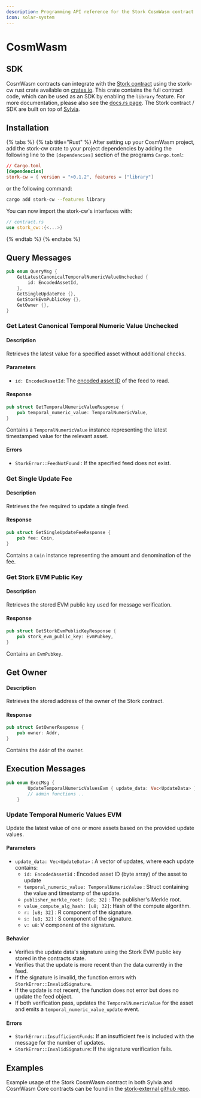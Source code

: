 ```yaml
---
description: Programming API reference for the Stork CosmWasm contract.
icon: solar-system
---
```


# CosmWasm

## SDK

CosmWasm contracts can integrate with the [Stork contract](https://github.com/Stork-Oracle/stork-external/tree/main/chains/cosmwasm/contracts) using the stork-cw rust crate available on [crates.io](https://crates.io/crates/stork-cw). This crate contains the full contract code, which can be used as an SDK by enabling the `library` feature. For more documentation, please also see the [docs.rs page](https://docs.rs/stork-cw/0.1.1/stork_cw/). The Stork contract / SDK are built on top of [Sylvia](https://docs.cosmwasm.com/sylvia). &#x20;

## Installation

{% tabs %}
{% tab title="Rust" %}
After setting up your CosmWasm project, add the stork-cw crate to your project dependencies by adding the following line to the `[dependencies]` section of the programs `Cargo.toml`:&#x20;

```toml
// Cargo.toml
[dependencies]
stork-cw = { version = ">0.1.2", features = ["library"]
```

or the following command:

```bash
cargo add stork-cw --features library
```

You can now import the stork-cw's interfaces with:

```rust
// contract.rs
use stork_cw::{<...>}
```
{% endtab %}
{% endtabs %}

## Query Messages

```rust
pub enum QueryMsg {
    GetLatestCanonicalTemporalNumericValueUnchecked {
        id: EncodedAssetId,
    },
    GetSingleUpdateFee {},
    GetStorkEvmPublicKey {},
    GetOwner {},
}
```

### Get Latest Canonical Temporal Numeric Value Unchecked

#### Description

Retrieves the latest value for a specified asset without additional checks.

#### Parameters

* `id: EncodedAssetId`: The [encoded asset ID](../../introduction/core-concepts.md#asset-ids) of the feed to read.

#### Response

```rust
pub struct GetTemporalNumericValueResponse {
    pub temporal_numeric_value: TemporalNumericValue,
}
```

Contains a `TemporalNumericValue` instance representing the latest timestamped value for the relevant asset.

#### Errors

* `StorkError::FeedNotFound` : If the specified feed does not exist.

### Get Single Update Fee

#### Description

Retrieves the fee required to update a single feed.

#### Response

```rust
pub struct GetSingleUpdateFeeResponse {
    pub fee: Coin,
}
```

Contains a `Coin` instance representing the amount and denomination of the fee.

### Get Stork EVM Public Key

#### Description

Retrieves the stored EVM public key used for message verification.

#### Response

```rust
pub struct GetStorkEvmPublicKeyResponse {
    pub stork_evm_public_key: EvmPubkey,
}
```

Contains an `EvmPubkey`.

## Get Owner

#### Description

Retrieves the stored address of the owner of the Stork contract.

#### Response

```rust
pub struct GetOwnerResponse {
    pub owner: Addr,
}
```

Contains the `Addr` of the owner.

## Execution Messages

```rust
pub enum ExecMsg {
        UpdateTemporalNumericValuesEvm { update_data: Vec<UpdateData> },
        // admin functions ..
    }
```

### Update Temporal Numeric Values EVM

Update the latest value of one or more assets based on the provided update values.

#### Parameters

* `update_data: Vec<UpdateData>` : A vector of updates, where each update contains:
  * `id: EncodedAssetId` : Encoded asset ID (byte array) of the asset to update
  * `temporal_numeric_value: TemporalNumericValue` : Struct containing the value and timestamp of the update.
  * `publisher_merkle_root: [u8; 32]` : The publisher's Merkle root.
  * `value_compute_alg_hash: [u8; 32]`:  Hash of the compute algorithm.
  * `r: [u8; 32]` : R component of the signature.
  * `s: [u8; 32]` : S component of the signature.
  * `v: u8`: V component of the signature.

#### Behavior&#x20;

* Verifies the update data's signature using the Stork EVM public key stored in the contracts state.
* Verifies that the update is more recent than the data currently in the feed.
* If the signature is invalid, the function errors with `StorkError::InvalidSignature`.
* If the update is not recent, the function does not error but does no update the feed object.
* If both verification pass, updates the `TemporalNumericValue` for the asset and emits a `temporal_numeric_value_update`  event.

#### Errors

* `StorkError::InsufficientFunds`: If an insufficient fee is included with the message for the number of updates.
* `StorkError::InvalidSignature`: If the signature verification fails.

## Examples

Example usage of the Stork CosmWasm contract in both Sylvia and CosmWasm Core contracts can be found in the [stork-external github repo](https://github.com/Stork-Oracle/stork-external/tree/main/chains/cosmwasm/examples).
